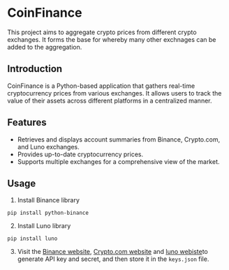 # CoinFinance

This project aims to aggregate crypto prices from different crypto exchanges. It forms the base for whereby many other exchnages can be added to the aggregation.

## Introduction

CoinFinance is a Python-based application that gathers real-time cryptocurrency prices from various exchanges. It allows users to track the value of their assets across different platforms in a centralized manner.

## Features

- Retrieves and displays account summaries from Binance, Crypto.com, and Luno exchanges.
- Provides up-to-date cryptocurrency prices.
- Supports multiple exchanges for a comprehensive view of the market.

## Usage

1. Install Binance library

`pip install python-binance`

2. Install Luno library

`pip install luno`

3. Visit the [Binance website](https://www.binance.com/en-ZA/binance-api), [Crypto.com website](https://help.crypto.com/en/articles/3511424-api) and [luno webiste](https://www.luno.com/en/developers/api)to generate API key and secret, and then store it in the `keys.json` file.
